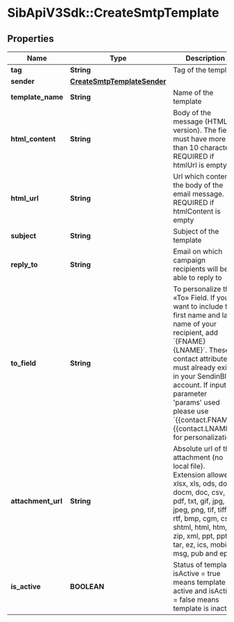 # SibApiV3Sdk::CreateSmtpTemplate

## Properties
Name | Type | Description | Notes
------------ | ------------- | ------------- | -------------
**tag** | **String** | Tag of the template | [optional] 
**sender** | [**CreateSmtpTemplateSender**](CreateSmtpTemplateSender.md) |  | 
**template_name** | **String** | Name of the template | 
**html_content** | **String** | Body of the message (HTML version). The field must have more than 10 characters. REQUIRED if htmlUrl is empty | [optional] 
**html_url** | **String** | Url which contents the body of the email message. REQUIRED if htmlContent is empty | [optional] 
**subject** | **String** | Subject of the template | 
**reply_to** | **String** | Email on which campaign recipients will be able to reply to | [optional] 
**to_field** | **String** | To personalize the «To» Field. If you want to include the first name and last name of your recipient, add &#x60;{FNAME} {LNAME}&#x60;. These contact attributes must already exist in your SendinBlue account. If input parameter &#39;params&#39; used please use &#x60;{{contact.FNAME}} {{contact.LNAME}}&#x60; for personalization | [optional] 
**attachment_url** | **String** | Absolute url of the attachment (no local file). Extension allowed: xlsx, xls, ods, docx, docm, doc, csv, pdf, txt, gif, jpg, jpeg, png, tif, tiff, rtf, bmp, cgm, css, shtml, html, htm, zip, xml, ppt, pptx, tar, ez, ics, mobi, msg, pub and eps | [optional] 
**is_active** | **BOOLEAN** | Status of template. isActive &#x3D; true means template is active and isActive &#x3D; false means template is inactive | [optional] 


